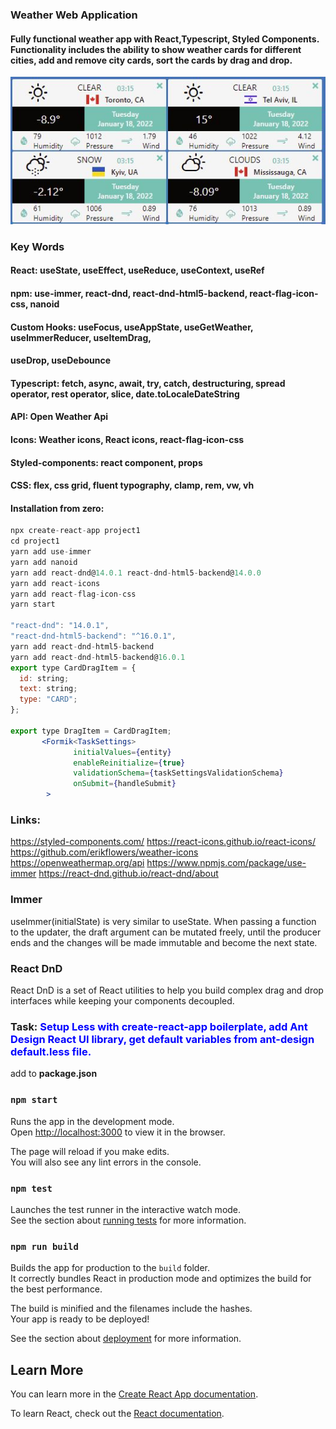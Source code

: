 ### Weather Web Application
#### Fully functional weather app with React,Typescript, Styled Components. Functionality includes the ability to show weather cards for different cities, add and remove city cards, sort the cards by drag and drop.
![alt](./src/assets/WeatherApp.jpg)
### Key Words
#### React: useState, useEffect, useReduce, useContext, useRef
#### npm: use-immer, react-dnd, react-dnd-html5-backend, react-flag-icon-css, nanoid
#### Custom Hooks: useFocus, useAppState, useGetWeather, useImmerReducer, useItemDrag, 
#### useDrop, useDebounce
#### Typescript: fetch, async, await, try, catch, destructuring, spread operator, rest operator, slice, date.toLocaleDateString
#### API: Open Weather Api
#### Icons: Weather icons, React icons, react-flag-icon-css
#### Styled-components: react component, props
#### CSS: flex, css grid, fluent typography, clamp, rem, vw, vh
#### Installation from zero:
```jsx
npx create-react-app project1
cd project1
yarn add use-immer
yarn add nanoid
yarn add react-dnd@14.0.1 react-dnd-html5-backend@14.0.0
yarn add react-icons
yarn add react-flag-icon-css
yarn start

"react-dnd": "14.0.1",
"react-dnd-html5-backend": "^16.0.1",
yarn add react-dnd-html5-backend
yarn add react-dnd-html5-backend@16.0.1
export type CardDragItem = {
  id: string;
  text: string;
  type: "CARD";
};

export type DragItem = CardDragItem;
       <Formik<TaskSettings>
              initialValues={entity}
              enableReinitialize={true}
              validationSchema={taskSettingsValidationSchema}
              onSubmit={handleSubmit}
        >
```
### Links:
https://styled-components.com/
https://react-icons.github.io/react-icons/
https://github.com/erikflowers/weather-icons
https://openweathermap.org/api
https://www.npmjs.com/package/use-immer
https://react-dnd.github.io/react-dnd/about
### Immer
useImmer(initialState) is very similar to useState. When passing a function to the updater, the draft argument can be mutated freely, until the producer ends and the changes will be made immutable and become the next state.

### React DnD
React DnD is a set of React utilities to help you build complex drag and drop interfaces while keeping your components decoupled.

### Task: <span style="color:blue"> Setup Less with create-react-app boilerplate, add Ant Design React UI library, get default variables from ant-design default.less file.</span>

add to **package.json**

### `npm start`

Runs the app in the development mode.\
Open [http://localhost:3000](http://localhost:3000) to view it in the browser.

The page will reload if you make edits.\
You will also see any lint errors in the console.

### `npm test`

Launches the test runner in the interactive watch mode.\
See the section about [running tests](https://facebook.github.io/create-react-app/docs/running-tests) for more information.

### `npm run build`

Builds the app for production to the `build` folder.\
It correctly bundles React in production mode and optimizes the build for the best performance.

The build is minified and the filenames include the hashes.\
Your app is ready to be deployed!

See the section about [deployment](https://facebook.github.io/create-react-app/docs/deployment) for more information.

## Learn More

You can learn more in the [Create React App documentation](https://facebook.github.io/create-react-app/docs/getting-started).

To learn React, check out the [React documentation](https://reactjs.org/).

